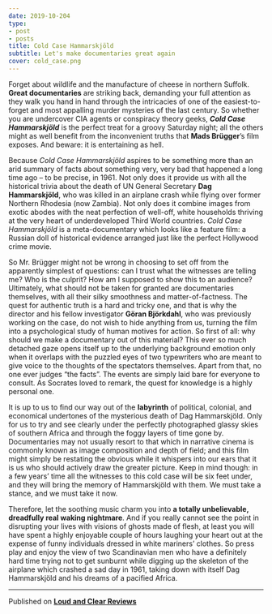 ```yaml
---
date: 2019-10-204
type:
- post
- posts
title: Cold Case Hammarskjöld
subtitle: Let's make documentaries great again
cover: cold_case.png
---
```


Forget about wildlife and the manufacture of cheese in northern Suffolk. **Great documentaries** are striking back, demanding your full attention as they walk you hand in hand through the intricacies of one of the easiest-to-forget and most appalling murder mysteries of the last century. So whether you are undercover CIA agents or conspiracy theory geeks, ***Cold Case Hammarskjöld*** is the perfect treat for a groovy Saturday night; all the others might as well benefit from the inconvenient truths that **Mads Brügger**’s film exposes. And beware: it is entertaining as hell.

Because *Cold Case Hammarskjöld* aspires to be something more than an arid summary of facts about something very, very bad that happened a long time ago – to be precise, in 1961. Not only does it provide us with all the historical trivia about the death of UN General Secretary **Dag Hammarskjöld**, who was killed in an airplane crash while flying over former Northern Rhodesia (now Zambia). Not only does it combine images from exotic abodes with the neat perfection of well-off, white households thriving at the very heart of underdeveloped Third World countries. *Cold Case Hammarskjöld* is a meta-documentary which looks like a feature film: a Russian doll of historical evidence arranged just like the perfect Hollywood crime movie.

So Mr. Brügger might not be wrong in choosing to set off from the apparently simplest of questions: can I trust what the witnesses are telling me? Who is the culprit? How am I supposed to show this to an audience? Ultimately, what should not be taken for granted are documentaries themselves, with all their silky smoothness and matter-of-factness. The quest for authentic truth is a hard and tricky one, and that is why the director and his fellow investigator **Göran Björkdahl**, who was previously working on the case, do not wish to hide anything from us, turning the film into a psychological study of human motives for action. So first of all: why should we make a documentary out of this material? This ever so much detached gaze opens itself up to the underlying background emotion only when it overlaps with the puzzled eyes of two typewriters who are meant to give voice to the thoughts of the spectators themselves. Apart from that, no one ever judges “the facts”. The events are simply laid bare for everyone to consult. As Socrates loved to remark, the quest for knowledge is a highly personal one.

It is up to us to find our way out of the **labyrinth** of political, colonial, and economical undertones of the mysterious death of Dag Hammarskjöld. Only for us to try and see clearly under the perfectly photographed glassy skies of southern Africa and through the foggy layers of time gone by. Documentaries may not usually resort to that which in narrative cinema is commonly known as image composition and depth of field; and this film might simply be restating the obvious while it whispers into our ears that it is us who should actively draw the greater picture. Keep in mind though: in a few years’ time all the witnesses to this cold case will be six feet under, and they will bring the memory of Hammarskjöld with them. We must take a stance, and we must take it now.

Therefore, let the soothing music charm you into **a totally unbelievable, dreadfully real waking nightmare**. And if you really cannot see the point in disrupting your lives with visions of ghosts made of flesh, at least you will have spent a highly enjoyable couple of hours laughing your heart out at the expense of funny individuals dressed in white mariners’ clothes. So press play and enjoy the view of two Scandinavian men who have a definitely hard time trying not to get sunburnt while digging up the skeleton of the airplane which crashed a sad day in 1961, taking down with itself Dag Hammarskjöld and his dreams of a pacified Africa.

---
Published on **[Loud and Clear Reviews](loudandclearreviews.com)**